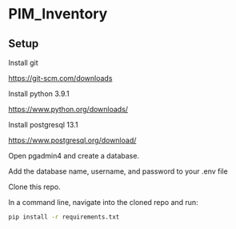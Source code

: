 # PIM_Inventory

## Setup
Install git

https://git-scm.com/downloads

Install python 3.9.1

https://www.python.org/downloads/

Install postgresql 13.1

https://www.postgresql.org/download/

Open pgadmin4 and create a database.

Add the database name, username, and password to your .env file

Clone this repo.

In a command line, navigate into the cloned repo and run:
```bash
pip install -r requirements.txt
```
